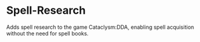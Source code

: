# Spell-Research
Adds spell research to the game Cataclysm:DDA, enabling spell acquisition without the need for spell books.
